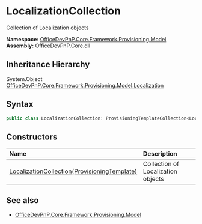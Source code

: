 # LocalizationCollection
Collection of Localization objects  

**Namespace:** [OfficeDevPnP.Core.Framework.Provisioning.Model](OfficeDevPnP.Core.Framework.Provisioning.Model.md)  
**Assembly:** OfficeDevPnP.Core.dll  
## Inheritance Hierarchy
System.Object  
    [OfficeDevPnP.Core.Framework.Provisioning.Model.Localization](OfficeDevPnP.Core.Framework.Provisioning.Model.Localization.md)
## Syntax
```C#
public class LocalizationCollection: ProvisioningTemplateCollection<Localization>
```
## Constructors
|**Name**|**Description**|
|:-----|:-----|
| [LocalizationCollection(ProvisioningTemplate)](OfficeDevPnP.Core.Framework.Provisioning.Model.LocalizationCollection.ctor1.md) | <summary> Collection of Localization objects </summary>
## See also
- [OfficeDevPnP.Core.Framework.Provisioning.Model](OfficeDevPnP.Core.Framework.Provisioning.Model.md)
